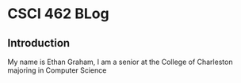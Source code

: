 # CSCI 462 BLog

## Introduction

My name is Ethan Graham, I am a senior at the College of Charleston majoring in Computer Science
 
